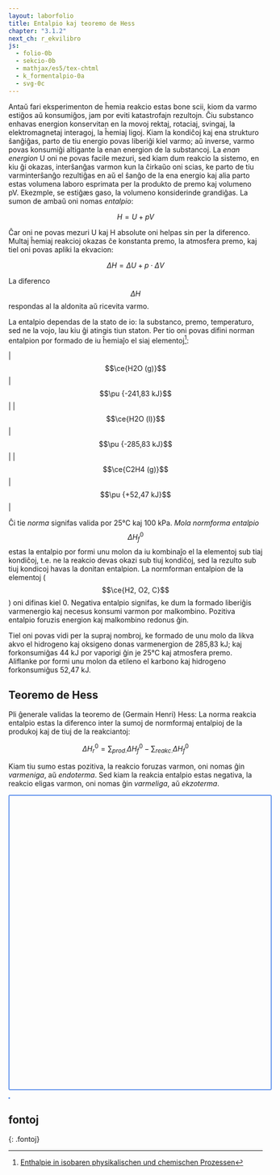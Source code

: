 ```yaml
---
layout: laborfolio
title: Entalpio kaj teoremo de Hess
chapter: "3.1.2"
next_ch: r_ekvilibro
js:
  - folio-0b
  - sekcio-0b 
  - mathjax/es5/tex-chtml
  - k_formentalpio-0a
  - svg-0c
---
```



<!--
La t.n. termodinamikaj fenomenoj ene de iu sistemo estas determinitaj de la interagoj en mikroskopa skalo inter la eroj de la substancoj: la movoj rektaj, rotaciaj, svingaj, la elektromagnetaj itneragoj, la ĥemiaj ligoj. Sed tiujn interagojn oni ne povas simple observi pro ilia malgrandeco, rapideco kaj multeco. Aliflanke, se enestas en la sistemo nur eroj (atomoj, jonoj, molekuloj) de sama aŭ malmultaj specoj, la interefikoj en makroskopa skalo sumiĝas al grandoj, kiujn oni povas mezuri: temperaturo, premo, volumeno. La homoj trovis vojojn dedukti de tiuj makroskopaj mezureblaj grandoj, kio okazas en mikroskopa skalo. Kaj ili ankaŭ elpensis matematikajn modelojn por priskribi la makroskopan konduton de termodinamika sistemo surbaze de mezureblaj kaj kalkuleblaj grandoj.

Gravaj aspektoj de ĥemiaj reakcioj estas ankaŭ priskribeblaj per termodinamikaj modeloj kaj grandoj, i.a. la estiĝanta aŭ konsumiĝanta varmo dum reakcio, ŝanĝoj de materistato (solida, likva, gasa), ŝanĝoj de volumeno. 
-->

Antaŭ fari eksperimenton de ĥemia reakcio estas bone scii, kiom da varmo estiĝos aŭ konsumiĝos, jam por eviti katastrofajn rezultojn. Ĉiu substanco enhavas energion konservitan en la movoj rektaj, rotaciaj, svingaj, la elektromagnetaj interagoj, la ĥemiaj ligoj. Kiam la kondiĉoj kaj ena strukturo ŝanĝiĝas, parto de tiu energio povas liberiĝi kiel varmo; aŭ inverse, varmo povas konsumiĝi altigante la enan energion de la substancoj. La *enan energion* U oni ne povas facile mezuri, sed kiam dum reakcio la sistemo, en kiu ĝi okazas, interŝanĝas varmon kun la ĉirkaŭo oni scias, ke parto de tiu varminterŝanĝo rezultiĝas en aŭ el ŝanĝo de la ena energio kaj alia parto estas volumena laboro esprimata per la produkto de premo kaj volumeno pV. Ekezmple, se estiĝæs gaso, la volumeno konsiderinde grandiĝas. La sumon de ambaŭ oni nomas *entalpio*:

$$H = U + pV$$

Ĉar oni ne povas mezuri U kaj H absolute oni helpas sin per la diferenco. Multaj ĥemiaj reakcioj okazas ĉe konstanta premo, la atmosfera premo, kaj tiel oni povas apliki la ekvacion:

$$\Delta H = \Delta U + p \cdot \Delta V$$

La diferenco $$\Delta H$$ respondas al la aldonita aŭ ricevita varmo.

La entalpio dependas de la stato de io: la substanco, premo, temperaturo, sed ne la vojo, lau kiu ĝi atingis tiun staton. Per tio oni povas difini norman entalpion por formado de iu ĥemiaĵo el siaj elementoj[^W1]:

| $$\ce{H2O (g)}$$ | $$\pu {-241,83 kJ}$$ |
| $$\ce{H2O (l)}$$ | $$\pu {-285,83 kJ}$$ |
| $$\ce{C2H4 (g)}$$ | $$\pu {+52,47 kJ}$$ |

Ĉi tie *norma* signifas valida por 25°C kaj 100 kPa. *Mola normforma entalpio* $$\Delta H_f^0$$ estas la entalpio por formi unu molon da iu kombinaĵo el la elementoj sub tiaj kondiĉoj, t.e. ne la reakcio devas okazi sub tiuj kondiĉoj, sed la rezulto sub tiuj kondicoj havas la donitan entalpion. La normforman entalpion de  la elementoj ($$\ce{H2, O2, C}$$) oni difinas kiel 0. Negativa entalpio signifas, ke dum la formado liberiĝis varmenergio kaj necesus konsumi varmon por malkombino. Pozitiva entalpio foruzis energion kaj malkombino redonus ĝin.

Tiel oni povas vidi per la supraj nombroj, ke formado de unu molo da likva akvo el hidrogeno kaj oksigeno donas varmenergion de 285,83 kJ; kaj forkonsumiĝas 44 kJ por vaporigi ĝin je 25°C kaj atmosfera premo. Aliflanke por formi unu molon da etileno el karbono kaj hidrogeno forkonsumiĝus 52,47 kJ.


## Teoremo de Hess

Pli ĝenerale validas la teoremo de (Germain Henri) Hess: La norma reakcia entalpio estas la diferenco inter la sumoj de normformaj entalpioj de la produkoj kaj de tiuj de la reakciantoj: 

$$\Delta H_r^0 = \sum_{prod.}{\Delta H^0_f} - \sum_{reakc.}{\Delta H^0_f}$$

Kiam tiu sumo estas pozitiva, la reakcio foruzas varmon, oni nomas ĝin *varmeniga*, aŭ *endoterma*. Sed kiam la reakcia entalpio estas negativa, la reakcio eligas varmon, oni nomas ĝin *varmeliga*, aŭ *ekzoterma*. 

<script> 
  // devas respondi la la formato de <svg...> (malsupre)
  ALTO = 900; 
  LARĜO = 800; 

  // trovu la ekvaciojn kaj entalpiojn por kemiaĵo
  function ekvacioj(kem) {
      let ekvjHTML = '';
      const f2 = (n) => n.toFixed(2).replace('.',',').replace(/^([0-9])/,'+$1');

      if (kem) {
        const ekvj = Entalpio.ekvacioj_kun(kem);

        if (ekvj) {
          for (const ekv of ekvj) {

            const ej = Entalpio.ekvaciaj_entalpioj(ekv);
            const sumo = ej.reduce((s,e) => e+s,0);

            let Hj = '';
            for (e of ej) {
              Hj += `${f2(e)} `;
            }

            ekvjHTML += '\\(\\ce{'+ekv+'}\\)<br/>\n';
            ekvjHTML += `\\(\\Delta H_r^0 = ${Hj} = \\pu{${f2(sumo)} kJ}\\)<br/><br/>\n`;
          }

        }
      }
      return ekvjHTML;
  }

  /**
   * Desegnas interligojn en la SVG kun kemiaĵo per ekvacioj
   */
  function interligoj(kem) {
    // malplenigu grupon por interligoj
    SVG.malplenigu("ligoj");

    const kmj = Entalpio.ekvaciaj_rilatoj(kem);

    if (kmj) {
      for (const k2 of kmj) {

        const bb1 = ĝi(`[data-frm="${kem}"]`).getBBox();
        const bb2 = ĝi(`[data-frm="${k2}"]`).getBBox();

        let lin;
        if (bb1.y+bb1.height < bb2.y) { 
          linio = SVG.linio(
            bb1.x + bb1.width/2,
            bb1.y + bb1.height,
            bb2.x + bb2.width/2,
            bb2.y)
        } else if (bb2.y+bb2.height < bb1.y) {
          linio = SVG.linio(
            bb2.x + bb2.width/2,
            bb2.y + bb2.height,
            bb1.x + bb1.width/2,
            bb1.y)
        } else if (bb1.x+bb1.width < bb2.x) {
          linio = SVG.linio(
            bb1.x + bb1.width,
            bb1.y + bb1.height/2,
            bb2.x,
            bb2.y + bb2.height/2)
        } else {
          linio = SVG.linio(
            bb2.x + bb2.width,
            bb2.y + bb2.height/2,
            bb1.x,
            bb1.y + bb1.height/2)
        }
        SVG.aldonu("ligoj",linio);
      }
    }

  }

  // plenigu la diagramon (SVG)
  lanĉe(() => {
    //const min_max = Entalpio.minmax();
    //const min_max = {min: -1530, max: 530}; // tio provizore sufiĉas, ne tro grandigu la tutan skalon...

    // kemiaĵoj por kiuj ni havas ekvaciojn
    const kolekto = Entalpio.el_ekvacioj();
    const min_max = {min: kolekto.min-30, max:kolekto.max+30};
    delete kolekto.min; delete kolekto.max;

    const svg = ĝi("#entalpioj");

    const fy = -ALTO/(min_max.max-min_max.min);
    //const e0 = min_max.max;
    const _y = (e) => (e - min_max.max)*fy;

    // skalo
    const g = SVG.grupo("skalo","skalo");
    let s = Math.ceil(min_max.min/100)*100;
    while (s < min_max.max) {
      const sy = _y(s);
      const sl = SVG.linio(42,sy,50,sy);
      const st = SVG.teksto(s?s:"[kJ] 0",40,sy) ;
      SVG.aldonu(g,sl,st);
      s += 100;
    }
    const l = SVG.linio(45,0,45,min_max.max-min_max.min);
    SVG.aldonu(g,l);
    SVG.aldonu(svg,g);

    // redonu konvenajn xy-koordinatojn laŭ entalpivaloro
    // kaj tekstolarĝo
    function _xy(entalpio, lrĝ) {
      // eltrovu konvenan x-koordinaton evitante interkovrojn
      let x, yx = 0;
      const dx = 9;
      const yi = Math.round(entalpio/150);
      if (xi[yi] && xi[yi]<LARĜO-lrĝ) { // aldonu dekstre en nemalplena linio
        x = xi[yi];
        xi[yi] = x+lrĝ+dx;
      } else if (xi[yi]) { // komencu novan linion
        // KOREKTU: ni devas aŭ tuj dividi xi[yi] pr LARĜO aŭ
        // aldoni yx al xi[yi] iel..
        x = 50;
        yx = 20;
        xi[yi] = x + LARĜO;
      } else { // unua en la linio
        x = 50;
        xi[yi] = 50+lrĝ+dx;
      }

      return {x:x, y:_y(entalpio)+yx};
    }

    // desegnu kemiaĵon en kesto...
    function _kk(kemiaĵo) {

      // la teksto ĉe konvenaj x-y-koordinatoj
      const entalpio = kolekto[kemiaĵo];
      const f_s = Entalpio.format(kemiaĵo);

      // kreu grupon por enhavi tekston kun kadro
      const g = SVG.grupo(); 
      SVG.atributoj(g,{'data-frm': kemiaĵo});
      SVG.aldonu(svg,g);

      const t = SVG.teksto(f_s.formulo); SVG.aldonu(g,t); // koordinatojn ni metos tuj...
      const bb = t.getBBox();
      const pt = _xy(entalpio,bb.width);
      SVG.atributoj(t,{x: pt.x, y: pt.y});
      SVG.titolo(t,f_s.formulo+'('+f_s.stato+'): '+nombro(entalpio,5,'kJ'));

      // kadro ĉirkaŭ la teksto
      const r = SVG.rektangulo(pt.x-2,pt.y-14,bb.width+4,27);
      SVG.atributoj(r,{rx: 3, class: f_s.stato});
      SVG.enŝovu(g,r);

      //const rc = SVG.rektangulo(x,y-20,50,30);
    }

    let xi = {};

    for (const kemiaĵo in kolekto) {
      _kk(kemiaĵo);
    }

    // kreu grupon por ligoj fine, por ke ili aperu super la kemiaĵoj
    const lg = SVG.grupo("ligoj");
    SVG.aldonu(svg,lg);

    // kiam ni klakas sur kemiaĵon, ni montru la ekvaciojn
    // en kiuj ĝi aperas...
    svg.addEventListener("click", (event) => {
      const g = event.target.closest("g");
      const kem = g.getAttribute("data-frm");
      const ediv = ĝi("#ekvacioj");
      // montru rilatojn kun tiu kemiaĵo per ekvacioj
      interligoj(kem);
      // trovu kaj montru ekvaciojn por la elektita kemiaĵo
      const ekvj = ekvacioj(kem);
      if (ekvj) {
        ediv.innerHTML = ekvj;
        // kompostu formulojn
        if (typeof(MathJax) != 'undefined' && MathJax.typeset());
      } else ediv.textContent = '';
    });
    //svg.addEventListener("keydown",(event) => {

  });
</script>  

<style>
  #ekvacioj {
    padding-top: 0.2em;
    padding-left: 0.5em;
    border-left: 3px dotted cornflowerblue;
  }

  svg {
    padding: 7px;
    border: 2px solid cornflowerblue;
    border-radius: 3px;
  }

  svg rect {
    margin: 0.1em;
    fill: #74a5fD;
    stroke: black;
    stroke-width: 1.5;
  }

  svg rect.l,
  svg rect.aq {
    stroke-dasharray: 5 2;
    fill: #94c5ff;
  }

  svg rect.g {
    stroke-dasharray: 1 2;
    fill: #a4d5ff;
  }

  svg text {
    font-size: 20px;
    text-anchor: start;
    dominant-baseline: middle;
  }

  svg .skalo text {
    font-size: 16px;
    text-anchor: end;
    dominant-baseline: middle;
  }

  svg line {
    stroke: black;
    stroke-width: 1;
  }

  svg #ligoj line {
    stroke: gray;
    stroke-width: 1.5;
    stroke-dasharray: 2 2;
  }
</style>  

<svg id="entalpioj"
    version="1.1" 
    xmlns="http://www.w3.org/2000/svg" 
    xmlns:xlink="http://www.w3.org/1999/xlink" width="800" viewBox="0 0 800 900"
    tabindex="0">
</svg>

<div id="ekvacioj"></div>

## fontoj
{: .fontoj}

[^W1]: [Enthalpie in isobaren physikalischen und chemischen Prozessen](https://de.wikipedia.org/wiki/Enthalpie#Enthalpie_in_isobaren_physikalischen_und_chemischen_Prozessen)
